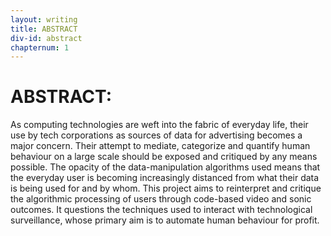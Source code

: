```yaml
---
layout: writing
title: ABSTRACT
div-id: abstract
chapternum: 1
---
```


# ABSTRACT:

As computing technologies are weft into the fabric of everyday life, their use by tech corporations as sources of data for advertising becomes a major concern. Their attempt to mediate, categorize and quantify human behaviour on a large scale should be exposed and critiqued by any means possible. The opacity of the data-manipulation algorithms used means that the everyday user is becoming increasingly distanced from what their data is being used for and by whom. This project aims to reinterpret and critique the algorithmic processing of users through code-based video and sonic outcomes. It questions the techniques used to interact with technological surveillance, whose primary aim is to automate human behaviour for profit. 

